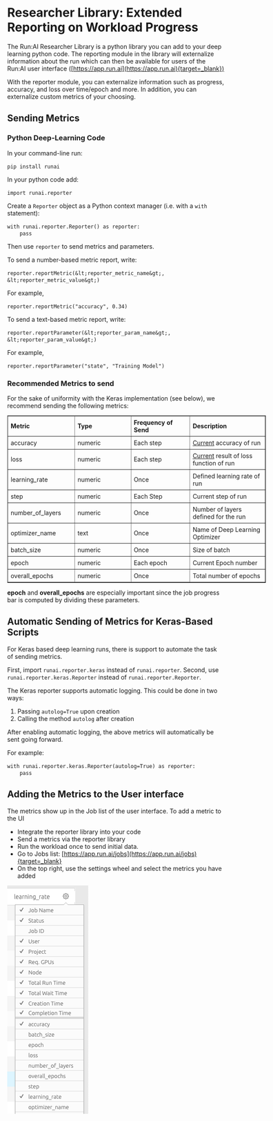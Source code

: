 # Researcher Library: Extended Reporting on Workload Progress

The Run:AI Researcher Library is a python library you can add to your deep learning python code. The reporting module in the library will externalize information about the run which can then be available for users of the Run:AI user interface ([https://app.run.ai](https://app.run.ai){target=_blank})

With the reporter module, you can externalize information such as progress, accuracy, and loss over time/epoch and more. In addition, you can externalize custom metrics of your choosing.

## Sending Metrics

### Python Deep-Learning Code

In your command-line run:

    pip install runai

In your python code add:

    import runai.reporter

Create a `Reporter` object as a Python context manager (i.e. with a `with` statement):

    with runai.reporter.Reporter() as reporter:
        pass

Then use `reporter` to send metrics and parameters.

To send a number-based metric report, write:

    reporter.reportMetric(&lt;reporter_metric_name&gt;, &lt;reporter_metric_value&gt;)

For example,

    reporter.reportMetric("accuracy", 0.34)

To send a text-based metric report, write:

    reporter.reportParameter(&lt;reporter_param_name&gt;, &lt;reporter_param_value&gt;)

For example,

    reporter.reportParameter("state", "Training Model")

### Recommended Metrics to send

For the sake of uniformity with the Keras implementation (see below), we recommend sending the following metrics:

<table border="1" cellpadding="1" cellspacing="1" style="width: 600px;">
<tbody>
<tr>
<td style="padding: 6px; width: 160px;"><strong>Metric</strong></td>
<td style="padding: 6px; width: 160px;"><strong>Type</strong></td>
<td style="padding: 6px; width: 160px;"><strong>Frequency of Send</strong></td>
<td style="padding: 6px; width: 220px;"><strong>Description</strong></td>
</tr>
<tr>
<td style="padding: 6px; width: 160px;">accuracy</td>
<td style="padding: 6px; width: 160px;">numeric</td>
<td style="padding: 6px; width: 160px;">Each step</td>
<td style="padding: 6px; width: 220px;">
<ins>Current</ins> accuracy of run</td>
</tr>
<tr>
<td style="padding: 6px; width: 160px;">loss</td>
<td style="padding: 6px; width: 160px;">numeric</td>
<td style="padding: 6px; width: 160px;">Each step</td>
<td style="padding: 6px; width: 220px;">
<ins>Current</ins> result of loss function of run</td>
</tr>
<tr>
<td style="padding: 6px; width: 160px;">learning_rate</td>
<td style="padding: 6px; width: 160px;">numeric</td>
<td style="padding: 6px; width: 160px;">Once</td>
<td style="padding: 6px; width: 220px;">Defined learning rate of run</td>
</tr>
<tr>
<td style="padding: 6px; width: 160px;">step</td>
<td style="padding: 6px; width: 160px;">numeric</td>
<td style="padding: 6px; width: 160px;">Each Step</td>
<td style="padding: 6px; width: 220px;">Current step of run</td>
</tr>
<tr>
<td style="padding: 6px; width: 160px;">number_of_layers</td>
<td style="padding: 6px; width: 160px;">numeric</td>
<td style="padding: 6px; width: 160px;">Once</td>
<td style="padding: 6px; width: 220px;">Number of layers defined for the run</td>
</tr>
<tr>
<td style="padding: 6px; width: 160px;">optimizer_name</td>
<td style="padding: 6px; width: 160px;">text</td>
<td style="padding: 6px; width: 160px;">Once</td>
<td style="padding: 6px; width: 220px;">Name of Deep Learning Optimizer</td>
</tr>
<tr>
<td style="padding: 6px; width: 160px;">batch_size</td>
<td style="padding: 6px; width: 160px;">numeric</td>
<td style="padding: 6px; width: 160px;">Once</td>
<td style="padding: 6px; width: 220px;">Size of batch</td>
</tr>
<tr>
<td style="padding: 6px; width: 160px;">epoch</td>
<td style="padding: 6px; width: 160px;">numeric</td>
<td style="padding: 6px; width: 160px;">Each epoch</td>
<td style="padding: 6px; width: 220px;">Current Epoch number</td>
</tr>
<tr>
<td style="padding: 6px; width: 160px;">overall_epochs</td>
<td style="padding: 6px; width: 160px;">numeric&nbsp;</td>
<td style="padding: 6px; width: 160px;">Once</td>
<td style="padding: 6px; width: 220px;">Total number of epochs</td>
</tr>
</tbody>
</table>

__epoch__ and __overall\_epochs__ are especially important since the job progress bar is computed by dividing these parameters.

## Automatic Sending of Metrics for Keras-Based Scripts

For Keras based deep learning runs, there is support to automate the task of sending metrics.

First, import `runai.reporter.keras` instead of `runai.reporter`.
Second, use `runai.reporter.keras.Reporter` instead of `runai.reporter.Reporter`.

The Keras reporter supports automatic logging.
This could be done in two ways:
1. Passing `autolog=True` upon creation
2. Calling the method `autolog` after creation

After enabling automatic logging, the above metrics will automatically be sent going forward.

For example:

```
with runai.reporter.keras.Reporter(autolog=True) as reporter:
    pass
```

## Adding the Metrics to the User interface

The metrics show up in the Job list of the user interface. To add a metric to the UI

*   Integrate the reporter library into your code
*   Send a metrics via the reporter library
*   Run the workload once to send initial data.
*   Go to Jobs list: [https://app.run.ai/jobs](https://app.run.ai/jobs){target=_blank}
*   On the top right, use the settings wheel and select the metrics you have added

![mceclip0.png](img/mceclip0.png)
